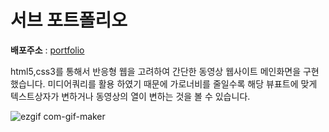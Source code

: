 # 서브 포트폴리오 

<strong>배포주소</strong> : <a href="https://eloquent-biscotti-6d6799.netlify.app" title="웹사이트로 이동" target="_blank">portfolio</a>  
      
html5,css3를 통해서 반응형 웹을 고려하여 간단한 동영상 웹사이트 메인화면을 구현했습니다. 미디어쿼리를 활용 하였기 때문에 가로너비를 줄일수록 해당 뷰표트에 맞게 텍스트상자가 변하거나 동영상의 열이 변하는 것을 볼 수 있습니다.
        
![ezgif com-gif-maker](https://user-images.githubusercontent.com/97280104/179411642-e1b9e101-4442-44d4-8f5c-18cef405c0d0.gif)
  
  
  

  
  
